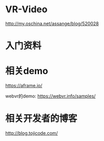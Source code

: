 # VR-Video

http://my.oschina.net/assange/blog/520028
# 入门资料


# 相关demo

https://aframe.io/

webvr的demo: https://webvr.info/samples/


# 相关开发者的博客

http://blog.tojicode.com/